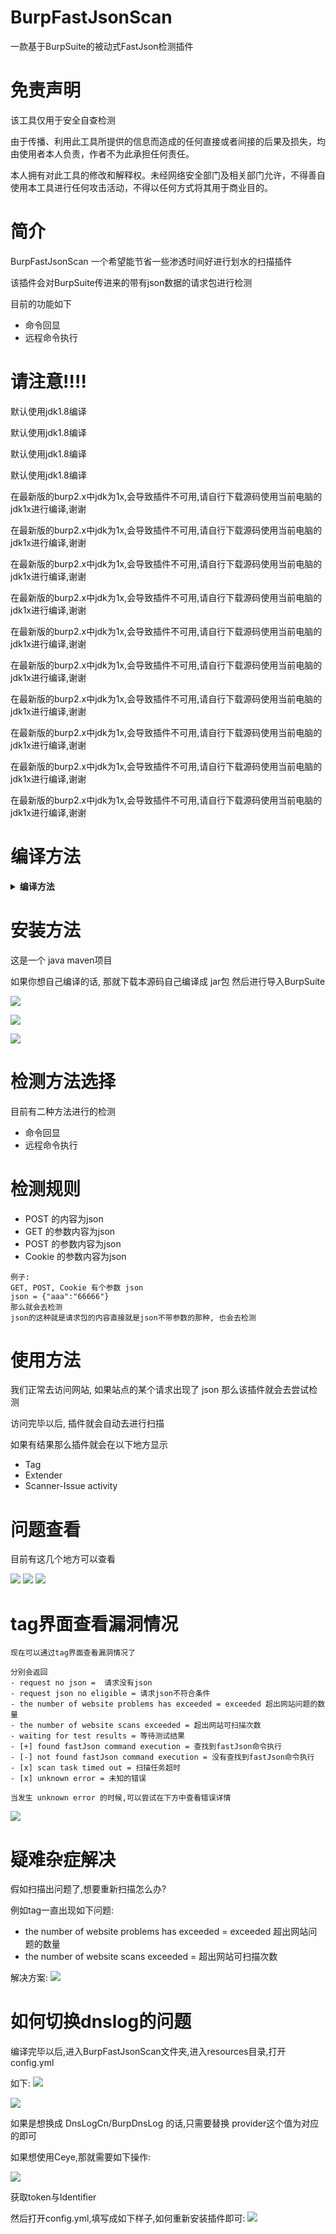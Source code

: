 # BurpFastJsonScan
一款基于BurpSuite的被动式FastJson检测插件

# 免责声明
该工具仅用于安全自查检测

由于传播、利用此工具所提供的信息而造成的任何直接或者间接的后果及损失，均由使用者本人负责，作者不为此承担任何责任。

本人拥有对此工具的修改和解释权。未经网络安全部门及相关部门允许，不得善自使用本工具进行任何攻击活动，不得以任何方式将其用于商业目的。

# 简介
BurpFastJsonScan 一个希望能节省一些渗透时间好进行划水的扫描插件

该插件会对BurpSuite传进来的带有json数据的请求包进行检测

目前的功能如下
- 命令回显
- 远程命令执行

# 请注意!!!!
默认使用jdk1.8编译

默认使用jdk1.8编译

默认使用jdk1.8编译

默认使用jdk1.8编译

在最新版的burp2.x中jdk为1x,会导致插件不可用,请自行下载源码使用当前电脑的jdk1x进行编译,谢谢

在最新版的burp2.x中jdk为1x,会导致插件不可用,请自行下载源码使用当前电脑的jdk1x进行编译,谢谢

在最新版的burp2.x中jdk为1x,会导致插件不可用,请自行下载源码使用当前电脑的jdk1x进行编译,谢谢

在最新版的burp2.x中jdk为1x,会导致插件不可用,请自行下载源码使用当前电脑的jdk1x进行编译,谢谢

在最新版的burp2.x中jdk为1x,会导致插件不可用,请自行下载源码使用当前电脑的jdk1x进行编译,谢谢

在最新版的burp2.x中jdk为1x,会导致插件不可用,请自行下载源码使用当前电脑的jdk1x进行编译,谢谢

在最新版的burp2.x中jdk为1x,会导致插件不可用,请自行下载源码使用当前电脑的jdk1x进行编译,谢谢

在最新版的burp2.x中jdk为1x,会导致插件不可用,请自行下载源码使用当前电脑的jdk1x进行编译,谢谢

在最新版的burp2.x中jdk为1x,会导致插件不可用,请自行下载源码使用当前电脑的jdk1x进行编译,谢谢

在最新版的burp2.x中jdk为1x,会导致插件不可用,请自行下载源码使用当前电脑的jdk1x进行编译,谢谢

# 编译方法

<details>
<summary><b>编译方法</b></summary>

这是一个 java maven项目

默认java版本为 1.8

导入idea,打开刚刚好下载好的源码

![](./images/1.png)

打开: /BurpFastJsonScan/pom.xml 安装对应的包,第一次安装依赖包需要比较久,慢慢等不要急

![](./images/2.png)

![](./images/3.png)

编译文件地址: /BurpFastJsonScan/target/BurpFastJsonScan/

jar包地址: /BurpFastJsonScan/target/BurpFastJsonScan/BurpFastJsonScan.jar

项目配置文件地址: /BurpFastJsonScan/target/BurpFastJsonScan/resources/config.yml

接着拿着这个jar包, 导入BurpSuite即可

</details>

# 安装方法
这是一个 java maven项目

如果你想自己编译的话, 那就下载本源码自己编译成 jar包 然后进行导入BurpSuite

![](./images/8.png)

![](./images/9.png)

![](./images/10.png)

# 检测方法选择

目前有二种方法进行的检测
- 命令回显
- 远程命令执行

# 检测规则

- POST 的内容为json
- GET 的参数内容为json
- POST 的参数内容为json
- Cookie 的参数内容为json

```
例子:
GET, POST, Cookie 有个参数 json
json = {"aaa":"66666"}
那么就会去检测
json的这种就是请求包的内容直接就是json不带参数的那种, 也会去检测
```

# 使用方法
我们正常去访问网站, 如果站点的某个请求出现了 json 那么该插件就会去尝试检测

访问完毕以后, 插件就会自动去进行扫描

如果有结果那么插件就会在以下地方显示
- Tag
- Extender
- Scanner-Issue activity

# 问题查看

目前有这几个地方可以查看

![](./images/4.png)
![](./images/5.png)
![](./images/6.png)

# tag界面查看漏洞情况

```
现在可以通过tag界面查看漏洞情况了

分别会返回
- request no json =  请求没有json
- request json no eligible = 请求json不符合条件
- the number of website problems has exceeded = exceeded 超出网站问题的数量
- the number of website scans exceeded = 超出网站可扫描次数
- waiting for test results = 等待测试结果
- [+] found fastJson command execution = 查找到fastJson命令执行
- [-] not found fastJson command execution = 没有查找到fastJson命令执行
- [x] scan task timed out = 扫描任务超时
- [x] unknown error = 未知的错误

当发生 unknown error 的时候,可以尝试在下方中查看错误详情
```

![](./images/7.png)

# 疑难杂症解决

假如扫描出问题了,想要重新扫描怎么办?

例如tag一直出现如下问题:
- the number of website problems has exceeded = exceeded 超出网站问题的数量
- the number of website scans exceeded = 超出网站可扫描次数

解决方案:
![](./images/11.png)

# 如何切换dnslog的问题

编译完毕以后,进入BurpFastJsonScan文件夹,进入resources目录,打开config.yml

如下:
![](./images/12.png)

![](./images/13.png)

如果是想换成 DnsLogCn/BurpDnsLog 的话,只需要替换 provider这个值为对应的即可

如果想使用Ceye,那就需要如下操作:

![](./images/14.png)

获取token与Identifier

然后打开config.yml,填写成如下样子,如何重新安装插件即可:
![](./images/15.png)